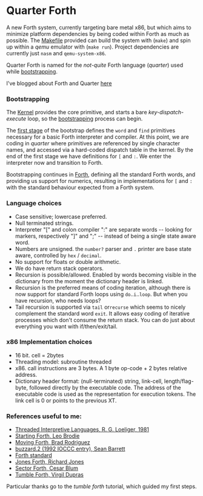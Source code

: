 # Quarter Forth

A new Forth system, currently targeting bare metal x86, but which aims to minimize platform dependencies by being coded within Forth as much as possible. The [Makefile](Makefile) provided can build the system with (`make`) and spin up within a _qemu_ emulator with (`make run`). Project dependencies are currently just `nasm` and `qemu-system-x86`.

Quarter Forth is named for the _not-quite_ Forth language (_quarter_) used while [bootstrapping](bootstrapping.md).

I've blogged about Forth and Quarter [here](https://github.com/Nick-Chapman/blog)

### Bootstrapping

The [Kernel](kernel.asm) provides the core primitive, and starts a bare _key-dispatch-execute_ loop, so the [bootstrapping](forth.list) process can begin.

The [first stage](f/forth.q) of the bootstrap defines the `word` and `find` primitives
necessary for a basic Forth interpreter and compiler. At this point, we are coding in _quarter_ where primitives are referenced by single character names, and accessed via a hard-coded dispatch table in the kernel. By the end of the first stage we have definitions for `[` and `:`. We enter the interpreter now and transition to Forth.

Bootstrapping continues in [Forth](f/system.f), defining all the standard Forth words, and providing us support for numerics, resulting in implementations for `[` and `:` with the standard behaviour expected from a Forth system.

### Language choices

- Case sensitive; lowercase preferred.
- Null terminated strings.
- Interpreter "[" and colon compiler ":" are separate words -- looking for markers, respectively "]" and ";" -- instead of being a single state aware word.
- Numbers are unsigned. the `number?` parser and `.` printer are base state aware, controlled by `hex` / `decimal`.
- No support for floats or double arithmetic.
- We do have return stack operators.
- Recursion is possible/allowed. Enabled by words becoming visible in the dictionary from the moment the dictionary header is linked.
- Recursion is the preferred means of coding iteration, although there is now support for standard Forth loops using `do`..`i`..`loop`. But when you have recursion, who needs loops?
- Tail recursion is supported via `tail` or`recurse` which seems to nicely complement the standard word `exit`. It allows easy coding of iterative processes which don't consume the return stack. You can do just about everything you want with if/then/exit/tail.

### x86 Implementation choices

- 16 bit. cell = 2bytes
- Threading model: subroutine threaded
- x86. call instructions are 3 bytes. A 1 byte op-code + 2 bytes relative address.
- Dictionary header format: (null-terminated) string, link-cell, length/flag-byte, followed directly by the executable code. The address of the executable code is used as the representation for execution tokens. The link cell is 0 or points to the previous XT.


### References useful to me:
- [Threaded Interpretive Languages, R. G. Loeliger, 1981](https://archive.org/details/R.G.LoeligerThreadedInterpretiveLanguagesTheirDesignAndImplementationByteBooks1981)
- [Starting Forth, Leo Brodie](https://www.forth.com/starting-forth)
- [Moving Forth, Brad Rodriguez](https://www.bradrodriguez.com/papers/moving1.htm)
- [buzzard.2 (1992 IOCCC entry), Sean Barrett](http://ftp.funet.fi/pub/doc/IOCCC/1992/buzzard.2.design)
- [Forth standard](https://forth-standard.org)
- [Jones Forth, Richard Jones](https://github.com/nornagon/jonesforth/blob/master/jonesforth.S)
- [Sector Forth, Cesar Blum](https://github.com/cesarblum/sectorforth)
- [Tumble Forth, Virgil Dupras](https://tumbleforth.hardcoded.net)

Particular thanks go to the _tumble forth_ tutorial, which guided my first steps.
